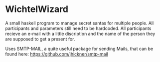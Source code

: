 WichtelWizard
=============

A small haskell program to manage secret santas for multiple people.
All participants and parameters still need to be hardcoded. All participants recieve an e-mail with a little discription and the name of the person they are supposed to get a present for.

Uses SMTP-MAIL, a quite useful package for sending Mails, that can be found here:
https://github.com/jhickner/smtp-mail
